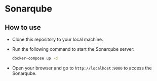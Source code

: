 # Sonarqube

## How to use

- Clone this repository to your local machine.

- Run the following command to start the Sonarqube server:

  ```bash
  docker-compose up -d
  ```

- Open your browser and go to `http://localhost:9000` to access the Sonarqube.
